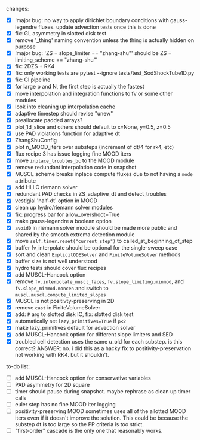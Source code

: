 changes:
- [x] !major bug: no way to apply dirichlet boundary conditions with gauss-legendre fluxes. update advection tests once this is done
- [x] fix: GL asymmetry in slotted disk test
- [x] remove '_thing' naming convention unless the thing is actually hidden on purpose
- [x] !major bug: 'ZS = slope_limiter == "zhang-shu"' should be ZS = limiting_scheme == "zhang-shu"'
- [x] fix: 2DZS + RK4
- [x] fix: only working tests are pytest --ignore tests/test_SodShockTube1D.py
- [x] fix: CI pipeline
- [x] for large p and N, the first step is actually the fastest
- [x] move interpolation and integration functions to fv or some other modules
- [x] look into cleaning up interpolation cache
- [x] adaptive timestep should revise "unew"
- [x] preallocate padded arrays?
- [x] plot_1d_slice and others should default to x=None, y=0.5, z=0.5
- [x] use PAD violations function for adaptive dt
- [x] ZhangShuConfig
- [x] plot n_MOOD_iters over substeps (increment of dt/4 for rk4, etc)
- [x] flux recipe 3 has issue logging fine MOOD iters
- [x] move `inplace_troubles_bc` to the MOOD module
- [x] remove redundant interpolation code in snapshot
- [x] MUSCL scheme breaks inplace compute fluxes due to not having a `mode` attribute
- [x] add HLLC riemann solver
- [x] redundant PAD checks in ZS_adaptive_dt and detect_troubles
- [x] vestigial 'half-dt' option in MOOD
- [x] clean up hydro/riemann solver modules
- [x] fix: progress bar for allow_overshoot=True
- [x] make gauss-legendre a boolean option
- [x] `avoid0` in riemann solver module should be made more public and shared by the smooth extrema detection module
- [x] move `self.timer.reset("current_step")` to called_at_beginning_of_step
- [x] buffer fv_interpolate should be optional for the single-sweep case
- [x] sort and clean `ExplicitODESolver` and `FiniteVolumeSolver` methods
- [x] buffer size is not well understood
- [x] hydro tests should cover flux recipes
- [x] add MUSCL-Hancock option
- [x] remove `fv.interpolate_muscl_faces`, `fv.slope_limiting.minmod`, and `fv.slope_minmod.moncen` and switch to `muscl.muscl.compute_limited_slopes`
- [x] MUSCL is not positivty-preserving in 2D
- [x] remove `cast` in FiniteVolumeSolver
- [x] add: `P` arg to slotted disk IC, fix: slotted disk test
- [x] automatically set `lazy_primitives=True` if `p<2`
- [x] make lazy_primitives default for advection solver
- [x] add MUSCL-Hancock option for different slope limiters and SED
- [x] troubled cell detection uses the same u_old for each substep. is this correct? ANSWER: no. i did this as a hacky fix to positivity-preservation not working with RK4. but it shouldn't.

to-do list:
- [ ] add MUSCL-Hancock option for conservative variables
- [ ] PAD asymmetry for 2D square
- [ ] timer should pause during snapshot. maybe rephrase as clean up timer calls
- [ ] euler step has no fine MOOD iter logging
- [ ] positivity-preserving MOOD sometimes uses all of the allotted MOOD iters even if it doesn't improve the solution. This could be because the substep dt is too large so the PP criteria is too strict.
- [ ] "first-order" cascade is the only one that reasonably works.
